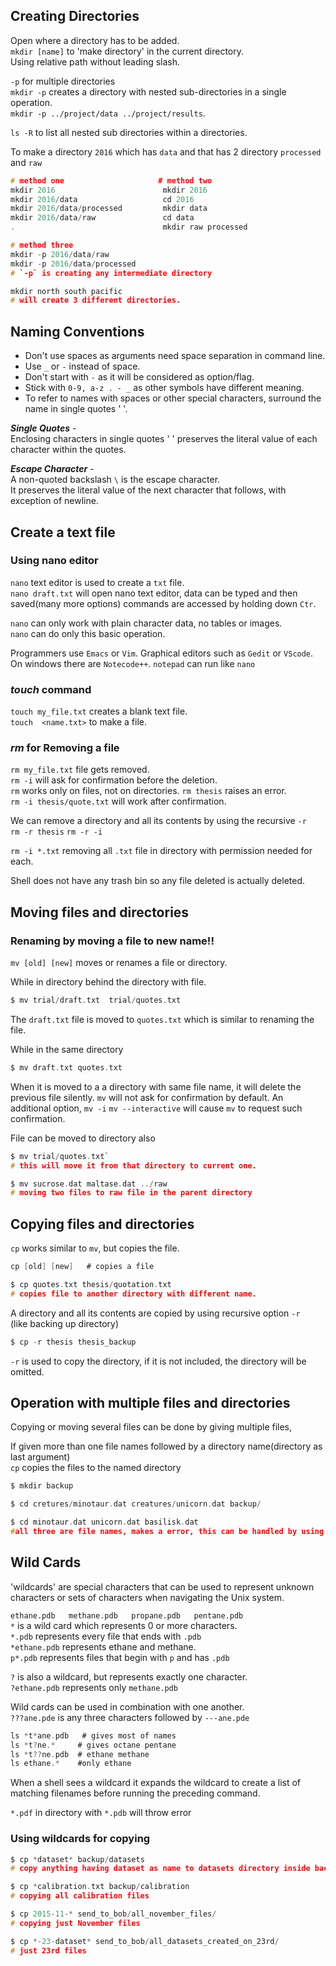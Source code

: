 
## Creating Directories

Open where a directory has to be added.     
`mkdir [name]`  to 'make directory' in the current directory.     
	Using relative path without leading slash.

`-p`  for multiple directories      
`mkdir -p` creates a directory with nested sub-directories in a single operation.     
`mkdir -p ../project/data ../project/results`.      

`ls -R` to list all nested sub directories within a directories.

To make a directory `2016` which has `data` and that has 2 directory `processed` and `raw`
```c
# method one                     # method two
mkdir 2016                        mkdir 2016
mkdir 2016/data                   cd 2016
mkdir 2016/data/processed         mkdir data
mkdir 2016/data/raw               cd data
.                                 mkdir raw processed

# method three
mkdir -p 2016/data/raw
mkdir -p 2016/data/processed
# `-p` is creating any intermediate directory

mkdir north south pacific
# will create 3 different directories.
```




## Naming Conventions

* Don't use spaces as arguments need space separation in command line.
* Use `_` or `-` instead of space.
* Don't start with `-` as it will be considered as option/flag.
* Stick with `0-9, a-z . - _`  as other symbols have different meaning.
* To refer to names with spaces or other special characters, surround the name in single quotes ' '.

***Single Quotes*** -     
Enclosing characters in single quotes ' ' preserves the literal value of each character within the quotes.

***Escape Character*** -      
A non-quoted backslash `\` is the escape character.     
It preserves the literal value of the next character that follows, with exception of newline.


## Create a text file

### Using nano editor

`nano` text editor is used to create a `txt` file.      
`nano draft.txt` will open nano text editor, data can be typed and then saved(many more options) commands are accessed by holding down `Ctr`.

`nano` can only work with plain character data, no tables or images.      
`nano` can do only this basic operation.

Programmers use `Emacs` or `Vim`.
Graphical editors such as `Gedit` or `VScode`.      
On windows there are `Notecode++`.  `notepad` can run like `nano`


### *touch* command

`touch my_file.txt` creates a blank text file.      
`touch  <name.txt>`  to make a file.


### *rm* for Removing a file

`rm my_file.txt`    file gets removed.        
`rm -i`  will ask for confirmation before the deletion.       
`rm` works only on files, not on directories.  `rm thesis`  raises an error.    
`rm -i thesis/quote.txt` will work after confirmation.

We can remove a directory and all its contents by using the recursive `-r`      
`rm -r thesis`   `rm -r -i`

`rm -i *.txt`  removing all `.txt` file in directory with permission needed for each.

Shell does not have any trash bin so any file deleted is actually deleted.


## Moving files and directories

### Renaming by moving a file to new name!!

`mv [old] [new]`  moves or renames a file or directory.

While in directory behind the directory with file.     
```c
$ mv trial/draft.txt  trial/quotes.txt
```
The `draft.txt` file is moved to `quotes.txt`  which is similar to renaming the file.     

While in the same directory     
```c
$ mv draft.txt quotes.txt
```

When it is moved to a a directory with same file name, it will delete the previous file silently.
`mv` will not ask for confirmation by default.
An additional option, `mv -i` `mv --interactive` will cause `mv` to request such confirmation.

File can be moved to directory also

```c
$ mv trial/quotes.txt`
# this will move it from that directory to current one.

$ mv sucrose.dat maltase.dat ../raw
# moving two files to raw file in the parent directory
```

## Copying files and directories

`cp` works similar to `mv`, but copies the file.

```c
cp [old] [new]   # copies a file

$ cp quotes.txt thesis/quotation.txt
# copies file to another directory with different name.
```

A directory and all its contents are copied by using recursive option `-r`    
(like backing up directory)
```c
$ cp -r thesis thesis_backup
```

`-r` is used to copy the directory, if it is not included, the directory will be omitted.


## Operation with multiple files and directories

Copying or moving several files can be done by giving multiple files,

If given more than one file names followed by a directory name(directory as last argument)   
`cp` copies the files to the named directory
```c
$ mkdir backup

$ cd cretures/minotaur.dat creatures/unicorn.dat backup/

$ cd minotaur.dat unicorn.dat basilisk.dat
#all three are file names, makes a error, this can be handled by using wildcards.
```


## Wild Cards

'wildcards' are special characters that can be used to represent unknown characters or sets of characters when navigating the Unix system.

`ethane.pdb   methane.pdb   propane.pdb   pentane.pdb`        
`*` is a wild card which represents 0 or more characters.     
`*.pdb`  represents every file that ends with `.pdb`          
`*ethane.pdb` represents ethane and methane.                  
`p*.pdb` represents files that begin with `p` and has `.pdb`    

`?` is also a wildcard, but represents exactly one character.     
`?ethane.pdb`  represents only `methane.pdb`

Wild cards can be used in combination with one another.       
`???ane.pde`   is any three characters followed by `---ane.pde`

```c
ls *t*ane.pdb   # gives most of names
ls *t?ne.*     # gives octane pentane
ls *t??ne.pdb  # ethane methane
ls ethane.*    #only ethane
```
When a shell sees a wildcard it expands the wildcard to create a list of matching filenames before running the preceding command.

`*.pdf` in directory with `*.pdb` will throw error


### Using wildcards for copying
```c
$ cp *dataset* backup/datasets
# copy anything having dataset as name to datasets directory inside backups

$ cp *calibration.txt backup/calibration
# copying all calibration files

$ cp 2015-11-* send_to_bob/all_november_files/
# copying just November files

$ cp *-23-dataset* send_to_bob/all_datasets_created_on_23rd/
# just 23rd files
```


